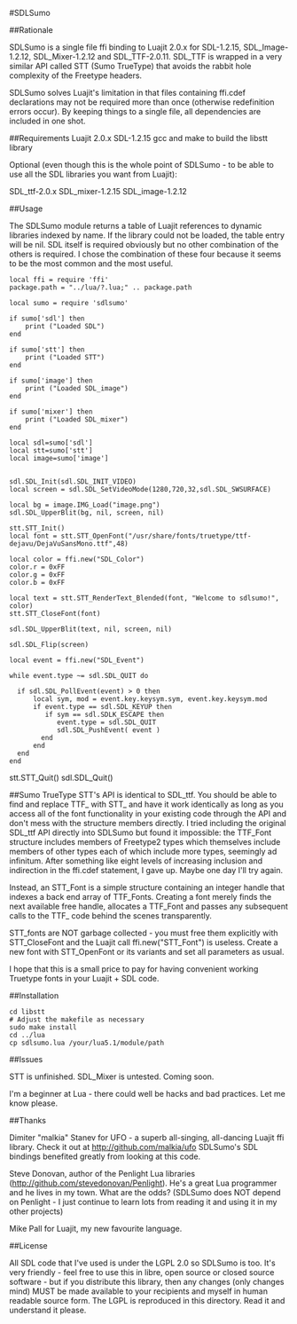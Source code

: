 #SDLSumo

##Rationale

SDLSumo is a single file ffi binding to Luajit 2.0.x for SDL-1.2.15, SDL_Image-1.2.12, SDL_Mixer-1.2.12 and SDL_TTF-2.0.11. SDL_TTF is wrapped in a very similar API called STT (Sumo TrueType) that avoids the rabbit hole complexity of the Freetype headers. 

SDLSumo solves Luajit's limitation in that files containing ffi.cdef
declarations may not be required more than once (otherwise redefinition errors occur). By keeping things to a single file, all
dependencies are included in one shot.

##Requirements
Luajit 2.0.x
SDL-1.2.15
gcc and make to build the libstt library

Optional (even though this is the whole point of SDLSumo - to be able to use all the SDL libraries you want from Luajit):

SDL_ttf-2.0.x
SDL_mixer-1.2.15
SDL_image-1.2.12

##Usage

The SDLSumo module returns a table of Luajit references to dynamic libraries indexed by name. If the library could not be loaded, the table entry will be nil. SDL itself is required obviously but no other combination of the others is required. I chose the combination of these four because it seems to be the most common and the most useful.

    local ffi = require 'ffi'
    package.path = "../lua/?.lua;" .. package.path

    local sumo = require 'sdlsumo'

    if sumo['sdl'] then
        print ("Loaded SDL")
    end

    if sumo['stt'] then
        print ("Loaded STT")
    end

    if sumo['image'] then
        print ("Loaded SDL_image")
    end

    if sumo['mixer'] then
        print ("Loaded SDL_mixer")
    end

    local sdl=sumo['sdl']
    local stt=sumo['stt']
    local image=sumo['image']


    sdl.SDL_Init(sdl.SDL_INIT_VIDEO)
    local screen = sdl.SDL_SetVideoMode(1280,720,32,sdl.SDL_SWSURFACE)

    local bg = image.IMG_Load("image.png")
    sdl.SDL_UpperBlit(bg, nil, screen, nil)

    stt.STT_Init()
    local font = stt.STT_OpenFont("/usr/share/fonts/truetype/ttf-dejavu/DejaVuSansMono.ttf",48)

    local color = ffi.new("SDL_Color")
    color.r = 0xFF
    color.g = 0xFF
    color.b = 0xFF

    local text = stt.STT_RenderText_Blended(font, "Welcome to sdlsumo!", color)
    stt.STT_CloseFont(font)

    sdl.SDL_UpperBlit(text, nil, screen, nil)

    sdl.SDL_Flip(screen)

    local event = ffi.new("SDL_Event")

    while event.type ~= sdl.SDL_QUIT do

      if sdl.SDL_PollEvent(event) > 0 then
          local sym, mod = event.key.keysym.sym, event.key.keysym.mod
          if event.type == sdl.SDL_KEYUP then
             if sym == sdl.SDLK_ESCAPE then
                event.type = sdl.SDL_QUIT
                sdl.SDL_PushEvent( event )
            end
          end
      end
    end

stt.STT_Quit()
sdl.SDL_Quit()

##Sumo TrueType
STT's API is identical to SDL_ttf. You should be able to find and replace TTF_ with STT_ and have it work identically as long as you access all of the font functionality in your existing code through the API and don't mess with the structure members directly. I tried including the original SDL_ttf API directly into SDLSumo but found it
impossible: the TTF_Font structure includes members of Freetype2 types which themselves include members of other types each of which include more types, seemingly ad infinitum. After something like eight levels of increasing inclusion and indirection in the ffi.cdef statement, I gave up. Maybe one day I'll try again. 

Instead, an STT_Font is a simple structure containing an integer handle that indexes a back end array of TTF_Fonts. Creating a font merely finds the next available free handle, allocates a TTF_Font and passes any subsequent calls to the TTF_ code behind the scenes transparently. 

STT_fonts are NOT garbage collected - you must free them explicitly
with STT_CloseFont and the Luajit call ffi.new("STT_Font") is useless. Create a new font with STT_OpenFont or its variants and set all parameters as usual.

I hope that this is a small price to pay for having convenient working Truetype fonts in your Luajit + SDL code.

##Installation

    cd libstt
    # Adjust the makefile as necessary
    sudo make install
    cd ../lua
    cp sdlsumo.lua /your/lua5.1/module/path

##Issues

STT is unfinished. SDL_Mixer is untested. Coming soon.

I'm a beginner at Lua - there could well be hacks and bad practices. 
Let me know please.

##Thanks

Dimiter "malkia" Stanev for UFO - a superb all-singing, all-dancing
Luajit ffi library. Check it out at http://github.com/malkia/ufo
SDLSumo's SDL bindings benefited greatly from looking at this code.

Steve Donovan, author of the Penlight Lua libraries
(http://github.com/stevedonovan/Penlight). He's a great Lua programmer 
and he lives in my town. What are the odds? (SDLSumo does NOT depend on Penlight - I just continue to learn lots from reading it and using it in my other projects)

Mike Pall for Luajit, my new favourite language.

##License

All SDL code that I've used is under the LGPL 2.0 so SDLSumo is too. It's very friendly - feel free to use this in libre, open source or closed source software - but if you distribute this library, then any changes (only changes mind) MUST be made available to your recipients and myself in human readable source form. The LGPL is reproduced in this directory. Read it and understand it please.
